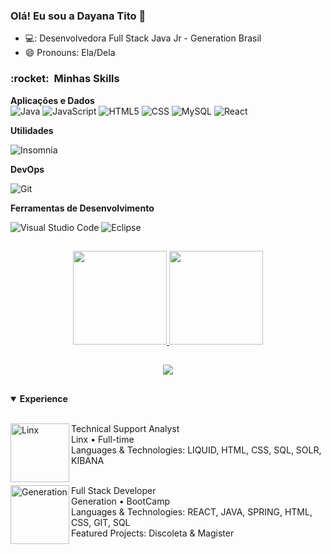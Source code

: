 ### Olá! Eu sou a Dayana Tito 👋


- 💻: Desenvolvedora Full Stack Java Jr - Generation Brasil
- 😄 Pronouns: Ela/Dela

<h3> :rocket: &nbsp;Minhas Skills </h3>

**Aplicações e Dados**  
  ![Java](https://img.shields.io/badge/-Java-333333?style=flat&logo=Java&logoColor=007396)
  ![JavaScript](https://img.shields.io/badge/-JavaScript-333333?style=flat&logo=javascript)
  ![HTML5](https://img.shields.io/badge/-HTML5-333333?style=flat&logo=HTML5)
  ![CSS](https://img.shields.io/badge/-CSS-333333?style=flat&logo=CSS3&logoColor=1572B6)
  ![MySQL](https://img.shields.io/badge/-MySQL-333333?style=flat&logo=mysql)
  ![React](https://img.shields.io/badge/-React-333333?style=flat&logo=react)
  
  **Utilidades**

  ![Insomnia](https://img.shields.io/badge/-Insomnia-333333?style=flat&logo=insomnia)

**DevOps**

  ![Git](https://img.shields.io/badge/-Git-333333?style=flat&logo=git)

**Ferramentas de Desenvolvimento**

  ![Visual Studio Code](https://img.shields.io/badge/-Visual%20Studio%20Code-333333?style=flat&logo=visual-studio-code&logoColor=007ACC)
  ![Eclipse](https://img.shields.io/badge/-Eclipse-333333?style=flat&logo=eclipse-ide&logoColor=2C2255)

##
 
 
 <div align="center" >
  <a href="https://github.com/DayanaTito">
  
  <img height="150em" src="https://github-readme-stats.vercel.app/api?username=DayanaTito&show_icons=true&theme=tokyonight&include_all_commits=true&hide_border=true&layout=compact&hide=issues,contribs&bg_color=00000000"/>
  <img height="150em" src="https://github-readme-stats.vercel.app/api/top-langs/?username=DayanaTito&layout=compact&langs_count=7&hide_border=true&theme=tokyonight&bg_color=00000000&langs_count=6"/>
</div>

  ##
  
 <div align="center"> 
  <a href="https://linkedin.com/in/dayanatito" target="_blank"><img src="https://img.shields.io/badge/-LinkedIn-%230077B5?style=for-the-badge&logo=linkedin&logoColor=white" target="_blank"></a>   
</div>
 
  ##

<details align="left" open/>
   <summary><b>Experience</b></summary>
   <br/>

[<img align="left" height="94px" width="94px" alt="Linx" target="_blank" src="https://i.imgur.com/YvDgmTy.png"/>](https://www.linx.com.br/)
Technical Support Analyst \
Linx • Full-time \
Languages & Technologies: LIQUID, HTML, CSS, SQL, SOLR, KIBANA \
<br/>

[<img align="left" height="94px" width="94px" alt="Generation" target="_blank" src="https://i.imgur.com/hCMyZKz.png"/>](https://brazil.generation.org/)
Full Stack Developer \
Generation • BootCamp \
Languages & Technologies: REACT, JAVA, SPRING, HTML, CSS, GIT, SQL  \
Featured Projects: Discoleta & Magister
</details>

<!-- ![Snake animation](https://github.com/DayanaTito/DayanaTito/blob/output/github-contribution-grid-snake.svg)-->
